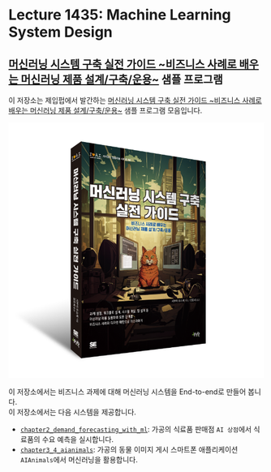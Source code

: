 # Lecture 1435: Machine Learning System Design

## [머신러닝 시스템 구축 실전 가이드 \~비즈니스 사례로 배우는 머신러닝 제품 설계/구축/운용\~](https://www.amazon.co.jp/%E7%8F%BE%E5%A0%B4%E3%81%A7%E4%BD%BF%E3%81%88%E3%82%8B-%E6%A9%9F%E6%A2%B0%E5%AD%A6%E7%BF%92%E3%82%B7%E3%82%B9%E3%83%86%E3%83%A0%E6%A7%8B%E7%AF%89%E5%AE%9F%E8%B7%B5%E3%82%AC%E3%82%A4%E3%83%89-%E3%83%87%E3%82%B6%E3%82%A4%E3%83%B3%E3%83%91%E3%82%BF%E3%83%BC%E3%83%B3%E3%82%92%E5%88%A9%E7%94%A8%E3%81%97%E3%81%9F%E6%9C%80%E9%81%A9%E3%81%AA%E8%A8%AD%E8%A8%88%E3%83%BB%E6%A7%8B%E7%AF%89%E3%83%BB%E9%81%8B%E7%94%A8%E6%89%8B%E6%B3%95-%E6%BE%81%E4%BA%95-%E9%9B%84%E4%BB%8B/dp/4798173401?&linkCode=ll1&tag=shibuiyusuke-22&linkId=6c46b03d1099edcb61988f6b37247ed8&language=ja_JP&ref_=as_li_ss_tl) 샘플 프로그램

이 저장소는 제입펍에서 발간하는 [머신러닝 시스템 구축 실전 가이드 \~비즈니스 사례로 배우는 머신러닝 제품 설계/구축/운용\~](https://www.amazon.co.jp/%E7%8F%BE%E5%A0%B4%E3%81%A7%E4%BD%BF%E3%81%88%E3%82%8B-%E6%A9%9F%E6%A2%B0%E5%AD%A6%E7%BF%92%E3%82%B7%E3%82%B9%E3%83%86%E3%83%A0%E6%A7%8B%E7%AF%89%E5%AE%9F%E8%B7%B5%E3%82%AC%E3%82%A4%E3%83%89-%E3%83%87%E3%82%B6%E3%82%A4%E3%83%B3%E3%83%91%E3%82%BF%E3%83%BC%E3%83%B3%E3%82%92%E5%88%A9%E7%94%A8%E3%81%97%E3%81%9F%E6%9C%80%E9%81%A9%E3%81%AA%E8%A8%AD%E8%A8%88%E3%83%BB%E6%A7%8B%E7%AF%89%E3%83%BB%E9%81%8B%E7%94%A8%E6%89%8B%E6%B3%95-%E6%BE%81%E4%BA%95-%E9%9B%84%E4%BB%8B/dp/4798173401?&linkCode=ll1&tag=shibuiyusuke-22&linkId=6c46b03d1099edcb61988f6b37247ed8&language=ja_JP&ref_=as_li_ss_tl) 샘플 프로그램 모음입니다.</br>

![img](./image/cover.png)

이 저장소에서는 비즈니스 과제에 대해 머신러닝 시스템을 End-to-end로 만들어 봅니다.</br>
이 저장소에서는 다음 시스템을 제공합니다.

- [`chapter2_demand_forecasting_with_ml`](./chapter2_demand_forecasting_with_ml): 가공의 식료품 판매점 `AI 상점`에서 식료품의 수요 예측을 실시합니다.
- [`chapter3_4_aianimals`](./chapter3_4_aianimals): 가공의 동물 이미지 게시 스마트폰 애플리케이션 `AIAnimals`에서 머신러닝을 활용합니다.

